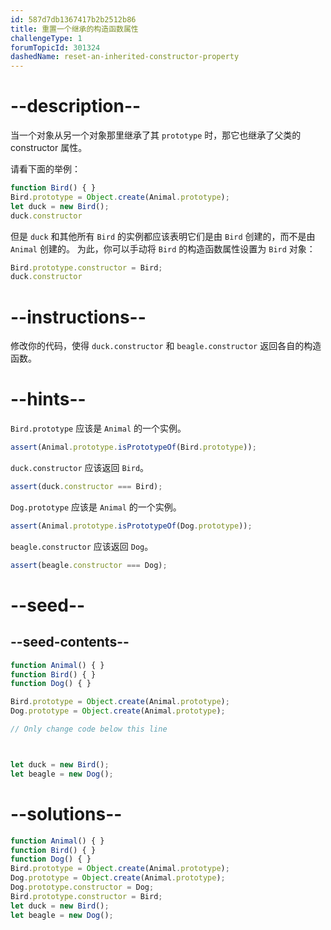 ```yaml
---
id: 587d7db1367417b2b2512b86
title: 重置一个继承的构造函数属性
challengeType: 1
forumTopicId: 301324
dashedName: reset-an-inherited-constructor-property
---
```


# --description--

当一个对象从另一个对象那里继承了其 `prototype` 时，那它也继承了父类的 constructor 属性。

请看下面的举例：

```js
function Bird() { }
Bird.prototype = Object.create(Animal.prototype);
let duck = new Bird();
duck.constructor
```

但是 `duck` 和其他所有 `Bird` 的实例都应该表明它们是由 `Bird` 创建的，而不是由 `Animal` 创建的。 为此，你可以手动将 `Bird` 的构造函数属性设置为 `Bird` 对象：

```js
Bird.prototype.constructor = Bird;
duck.constructor
```

# --instructions--

修改你的代码，使得 `duck.constructor` 和 `beagle.constructor` 返回各自的构造函数。

# --hints--

`Bird.prototype` 应该是 `Animal` 的一个实例。

```js
assert(Animal.prototype.isPrototypeOf(Bird.prototype));
```

`duck.constructor` 应该返回 `Bird`。

```js
assert(duck.constructor === Bird);
```

`Dog.prototype` 应该是 `Animal` 的一个实例。

```js
assert(Animal.prototype.isPrototypeOf(Dog.prototype));
```

`beagle.constructor` 应该返回 `Dog`。

```js
assert(beagle.constructor === Dog);
```

# --seed--

## --seed-contents--

```js
function Animal() { }
function Bird() { }
function Dog() { }

Bird.prototype = Object.create(Animal.prototype);
Dog.prototype = Object.create(Animal.prototype);

// Only change code below this line



let duck = new Bird();
let beagle = new Dog();
```

# --solutions--

```js
function Animal() { }
function Bird() { }
function Dog() { }
Bird.prototype = Object.create(Animal.prototype);
Dog.prototype = Object.create(Animal.prototype);
Dog.prototype.constructor = Dog;
Bird.prototype.constructor = Bird;
let duck = new Bird();
let beagle = new Dog();
```
